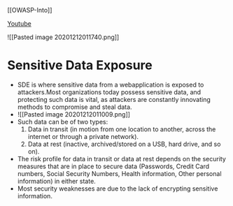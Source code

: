 [[OWASP-Into]]

[Youtube](https://www.youtube.com/watch?v=2RKbacrkUBU)

![[Pasted image 20201212011740.png]]
# Sensitive Data Exposure

- SDE is where sensitive data from a webapplication is exposed to attackers.Most organizations today possess sensitive data, and protecting such data is vital, as attackers are constantly innovating methods to compromise and steal data.
- ![[Pasted image 20201212011009.png]]
- Such data can be of two types:
	1.  Data in transit (in motion from one location to another, across the internet or through a private network).
	2.  Data at rest (inactive, archived/stored on a USB, hard drive, and so on).
-  The risk profile for data in transit or data at rest depends on the security measures that are in place to secure data (Passwords, Credit Card numbers, Social Security Numbers, Health information, Other personal information) in either state.
- Most security weaknesses are due to the lack of encrypting sensitive information.